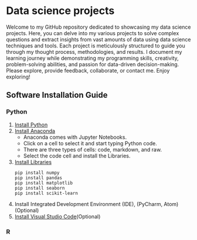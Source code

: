 # Data science projects

Welcome to my GitHub repository dedicated to showcasing my data science projects. Here, you can delve into my various projects to solve complex questions and extract insights from vast amounts of data using data science techniques and tools. Each project is meticulously structured to guide you through my thought process, methodologies, and results.
 I document my learning journey while demonstrating my programming skills, creativity, problem-solving abilities, and passion for data-driven decision-making. Please explore, provide feedback, collaborate, or contact me. 
Enjoy exploring!

## Software Installation Guide

### Python

1. [Install Python](https://www.python.org/downloads/)
2. [Install Anaconda](https://www.anaconda.com/download)
   * Anaconda comes with Jupyter Notebooks.
   * Click on a cell to select it and start typing Python code.
   * There are three types of cells: code, markdown, and raw.
   * Select the code cell and install the Libraries.
3. [Install Libraries](https://docs.python.org/3/library/index.html)
   ```
   pip install numpy
   pip install pandas
   pip install matplotlib
   pip install seaborn
   pip install scikit-learn

   ```
4. Install Integrated Development Environment (IDE), (PyCharm, Atom) (Optional)
5. [Install Visual Studio Code](https://code.visualstudio.com/download)(Optional)


### R



